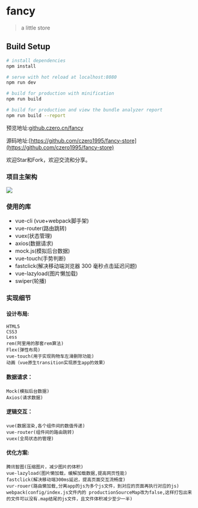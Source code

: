 # fancy

> a little store

## Build Setup

``` bash
# install dependencies
npm install

# serve with hot reload at localhost:8080
npm run dev

# build for production with minification
npm run build

# build for production and view the bundle analyzer report
npm run build --report
```

预览地址:[github.czero.cn/fancy](github.czero.cn/fancy)

源码地址:[https://github.com/czero1995/fancy-store](https://github.com/czero1995/fancy-store)

欢迎Star和Fork，欢迎交流和分享。

### 项目主架构
![](https://user-gold-cdn.xitu.io/2017/12/24/160875f80954fe66?w=500&h=297&f=jpeg&s=16794)

### 使用的库

* vue-cli (vue+webpack脚手架)
* vue-router(路由跳转)
* vuex(状态管理)
* axios(数据请求)
* mock.js(模拟后台数据)
* vue-touch(手势判断)
* fastclick(解决移动端浏览器 300 毫秒点击延迟问题)
* vue-lazyload(图片懒加载)
* swiper(轮播)


### 实现细节

#### 设计布局: 

	HTML5 
	CSS3 
	Less
	rem(阿里用的那套rem算法)
	Flex(弹性布局)
	vue-touch(用于实现购物车左滑删除功能)
	动画（vue原生transition实现原生app的效果）
	
#### 数据请求：

	Mock(模拟后台数据)
	Axios(请求数据)

#### 逻辑交互：

	vue(数据渲染,各个组件间的数值传递)
	vue-router(组件间的路由跳转)
	vuex(全局状态的管理)
#### 优化方案: 

	腾讯智图(压缩图片，减少图片的体积) 
	vue-lazyload(图片懒加载，缓解加载数据,提高网页性能)
	fastclick(解决移动端300ms延迟，提高页面交互流畅度)
	vur-rouer(路由懒加载,分离app的js为多个js文件，到对应的页面再执行对应的js)
	webpack(config/index.js文件内的 productionSourceMap改为false,这样打包出来的文件可以没有.map结尾的js文件，且文件体积减少至少一半)
